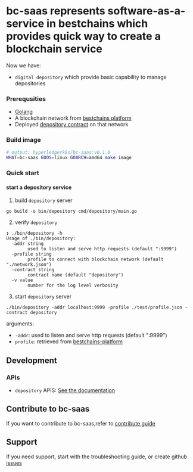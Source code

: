 <h1>
bc-saas represents software-as-a-service in bestchains which provides quick way to create a blockchain service
</h1>

Now we have:

- `digital depository` which provide basic capability to manage depositories

### Prerequsities

- [Golang](https://go.dev/)
- A blockchain network from [bestchains platform](https://bestchains.github.io/website/docs/QuickStart/usage)
- Deployed [depository contract](https://github.com/bestchains/bestchains-contracts/tree/main/examples/basic) on that network

### Build image

```bash
# output: hyperledgerk8s/bc-saas:v0.1.0
WHAT=bc-saas GOOS=linux GOARCH=amd64 make image
```

### Quick start

#### start a depository service

1. build `depository` server

```shell
go build -o bin/depository cmd/depository/main.go
```

2. verify `depository`

```shell
❯ ./bin/depository -h
Usage of ./bin/depository:
  -addr string
    	used to listen and serve http requests (default ":9999")
  -profile string
    	profile to connect with blockchain network (default "./network.json")
  -contract string
    	contract name (default "depository")
  -v value
    	number for the log level verbosity
```

3. start `depository` server

```shell
./bin/depository -addr localhost:9999 -profile ./test/profile.json -contract depository
```

arguments:

- `-addr`: used to listen and serve http requests (default ":9999")
- `profile`: retrieved from [bestchains-platform](https://bestchains.github.io/website/docs/UserGuide/NetworkGov/channels)

## Development

### APIs

- `depository` APIS: [See the documentation](./doc/depository_api.md)

## Contribute to bc-saas

If you want to contribute to bc-saas,refer to [contribute guide](./CONTRIBUTING.md)

## Support

If you need support, start with the troubleshooting guide, or create github [issues](https://github.com/bestchains/bc-saas/issues/new)
